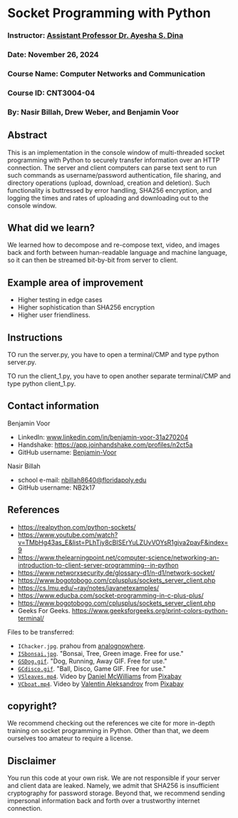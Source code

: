 # Socket Programming with Python

### Instructor: <a href="https://floridapoly.edu/directory/faculty/ayesha-dina.php">Assistant Professor Dr. Ayesha S. Dina</a>
### Date: November 26, 2024
### Course Name: Computer Networks and Communication
### Course ID: CNT3004-04
### By: Nasir Billah, Drew Weber, and Benjamin Voor

## Abstract

This is an implementation in the console window of multi-threaded socket programming with Python to securely transfer information over an HTTP connection. The server and client computers can parse text sent to run such commands as username/password authentication, file sharing, and directory operations (upload, download, creation and deletion). Such functionality is buttressed by error handling, SHA256 encryption, and logging the times and rates of uploading and downloading out to the console window.

## What did we learn?

We learned how to decompose and re-compose text, video, and images back and forth between human-readable language and machine language, so it can then be streamed bit-by-bit from server to client.

## Example area of improvement
* Higher testing in edge cases
* Higher sophistication than SHA256 encryption
* Higher user friendliness.

## Instructions

TO run the server.py, you have to open a terminal/CMP and type python server.py.

TO run the client_1.py, you have to open another separate terminal/CMP and type python client_1.py.

## Contact information
Benjamin Voor
* LinkedIn: www.linkedin.com/in/benjamin-voor-31a270204
* Handshake: https://app.joinhandshake.com/profiles/n2ct5a
* GitHub username: [Benjamin-Voor](https://github.com/Benjamin-Voor)

Nasir Billah
* school e-mail: nbillah8640@floridapoly.edu
* GitHub username: NB2k17

## References
* https://realpython.com/python-sockets/
* https://www.youtube.com/watch?v=TMbHg43as_E&list=PLhTjy8cBISErYuLZUvVOYsR1giva2payF&index=9
* https://www.thelearningpoint.net/computer-science/networking-an-introduction-to-client-server-programming--in-python
* https://www.networxsecurity.de/glossary-d1/n-d1/network-socket/
* https://www.bogotobogo.com/cplusplus/sockets_server_client.php
* https://cs.lmu.edu/~ray/notes/javanetexamples/
* https://www.educba.com/socket-programming-in-c-plus-plus/
* https://www.bogotobogo.com/cplusplus/sockets_server_client.php
* Geeks For Geeks. https://www.geeksforgeeks.org/print-colors-python-terminal/

Files to be transferred:
* `IChacker.jpg`. prahou from [analognowhere](https://www.analognowhere.com/). 
* [`ISbonsai.jpg`](https://pixabay.com/photos/bonsai-tree-green-plant-small-316573/). "Bonsai, Tree, Green image. Free for use." 
* [`GSDog.gif`](https://pixabay.com/gifs/dog-running-away-golden-retriever-7011/). "Dog, Running, Away GIF. Free for use." 
* [`GCdisco.gif`](https://pixabay.com/gifs/ball-disco-game-party-bright-11083/). "Ball, Disco, Game GIF. Free for use."
* [`VSleaves.mp4`](https://pixabay.com/videos/leaves-water-river-stream-autumn-240320/). Video by <a href="https://pixabay.com/users/mcpix22-26289376/?utm_source=link-attribution&utm_medium=referral&utm_campaign=video&utm_content=240320">Daniel McWilliams</a> from <a href="https://pixabay.com//?utm_source=link-attribution&utm_medium=referral&utm_campaign=video&utm_content=240320">Pixabay</a>
* [`VCboat.mp4`](https://pixabay.com/videos/ship-vessel-sea-boat-ocean-water-237249/). Video by <a href="https://pixabay.com/users/valentin_aleksandrov-33184095/?utm_source=link-attribution&utm_medium=referral&utm_campaign=video&utm_content=237249">Valentin Aleksandrov</a> from <a href="https://pixabay.com//?utm_source=link-attribution&utm_medium=referral&utm_campaign=video&utm_content=237249">Pixabay</a>

## copyright?

We recommend checking out the references we cite for more in-depth training on socket programming in Python. Other than that, we deem ourselves too amateur to require a license.

## Disclaimer
You run this code at your own risk. We are not responsible if your server and client data are leaked. Namely, we admit that SHA256 is insufficient cryptography for password storage. Beyond that, we recommend sending impersonal information back and forth over a trustworthy internet connection.
